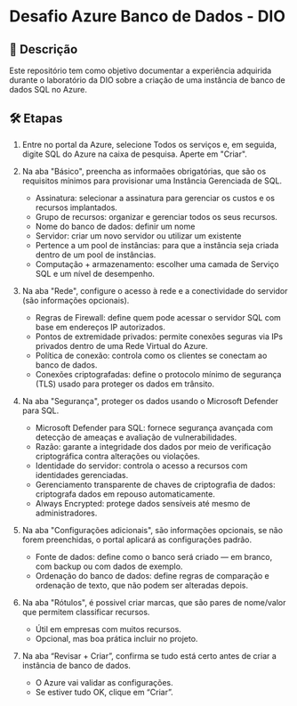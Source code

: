 # Desafio Azure Banco de Dados - DIO

## 📌 Descrição
Este repositório tem como objetivo documentar a experiência adquirida durante o laboratório da DIO sobre a criação de uma instância de banco de dados SQL no Azure.

## 🛠️ Etapas
1. Entre no portal da Azure, selecione Todos os serviços e, em seguida, digite SQL do Azure na caixa de pesquisa. Aperte em "Criar".

2. Na aba "Básico", preencha as informaões obrigatórias, que são os requisitos mínimos para provisionar uma Instância Gerenciada de SQL.
    - Assinatura: selecionar a assinatura para gerenciar os custos e os recursos implantados.
    - Grupo de recursos: organizar e gerenciar todos os seus recursos.
    - Nome do banco de dados: definir um nome
    - Servidor: criar um novo servidor ou utilizar um existente
    - Pertence a um pool de instâncias: para que a instância seja criada dentro de um pool de instâncias.
    - Computação + armazenamento: escolher uma camada de Serviço SQL e um nível de desempenho.

3. Na aba "Rede", configure o acesso à rede e a conectividade do servidor (são informações opcionais).
    - Regras de Firewall: define quem pode acessar o servidor SQL com base em endereços IP autorizados.
    - Pontos de extremidade privados: permite conexões seguras via IPs privados dentro de uma Rede Virtual do Azure.
    - Política de conexão: controla como os clientes se conectam ao banco de dados.
    - Conexões criptografadas: define o protocolo mínimo de segurança (TLS) usado para proteger os dados em trânsito.

4. Na aba "Segurança", proteger os dados usando o Microsoft Defender para SQL.
    - Microsoft Defender para SQL: fornece segurança avançada com detecção de ameaças e avaliação de vulnerabilidades.
    - Razão: garante a integridade dos dados por meio de verificação criptográfica contra alterações ou violações.
    - Identidade do servidor: controla o acesso a recursos com identidades gerenciadas.
    - Gerenciamento transparente de chaves de criptografia de dados: criptografa dados em repouso automaticamente.
    - Always Encrypted: protege dados sensíveis até mesmo de administradores.

5. Na aba "Configurações adicionais", são informações opcionais, se não forem preenchidas, o portal aplicará as configurações padrão.
    - Fonte de dados: define como o banco será criado — em branco, com backup ou com dados de exemplo.
    - Ordenação do banco de dados: define regras de comparação e ordenação de texto, que não podem ser alteradas depois.

6. Na aba "Rótulos", é possivel criar marcas, que são pares de nome/valor que permitem classificar recursos.
    - Útil em empresas com muitos recursos.
    - Opcional, mas boa prática incluir no projeto.

7. Na aba “Revisar + Criar”, confirma se tudo está certo antes de criar a instância de banco de dados.
   - O Azure vai validar as configurações.
   - Se estiver tudo OK, clique em “Criar”.
